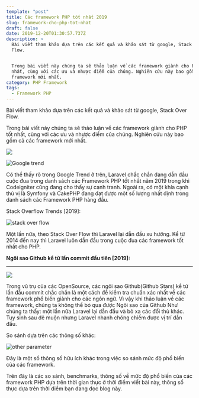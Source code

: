 ```yaml
---
template: "post"
title: Các framework PHP tốt nhất 2019
slug: framework-cho-php-tot-nhat
draft: false
date: 2019-12-20T01:30:57.737Z
description: >
  Bài viết tham khảo dựa trên các kết quả và khảo sát từ google, Stack Over
  Flow. 


  Trong bài viết này chúng ta sẽ thảo luận về các framework giành cho PHP tốt
  nhất, cùng với các ưu và nhược điểm của chúng. Nghiên cứu này bao gồm cả các
  framework mới nhất.
category: PHP Framework
tags:
  - Framework PHP
---
```

Bài viết tham khảo dựa trên các kết quả và khảo sát từ google, Stack Over Flow. 

Trong bài viết này chúng ta sẽ thảo luận về các framework giành cho PHP tốt nhất, cùng với các ưu và nhược điểm của chúng. Nghiên cứu này bao gồm cả các framework mới nhất.

![](/media/framework.jpg)

![](/media/capture.jpg "Google trend")

Có thể thấy rõ trong Google Trend ở trên, Laravel chắc chắn đang dẫn đầu cuộc đua trong danh sách các Framework PHP tốt nhất năm 2019 trong khi Codeigniter cũng đang cho thấy sự cạnh tranh. Ngoài ra, có một khía cạnh thú vị là Symfony và CakePHP đang đạt được một số lượng nhất định trong danh sách các Framework PHP hàng đầu.

Stack Overflow Trends \[2019]:

![](/media/ft.png "stack over flow ")

Một lần nữa, theo Stack Over Flow thì Laravel lại dẫn đầu xu hướng. Kể từ 2014 đến nay thì Laravel luôn dẫn đầu trong cuộc đua các framework tốt nhất cho PHP. 

**Ngôi sao Github kể từ lần commit đầu tiên \[2019]:**

- - -

![](/media/githubstar.jpg)

Trong vũ trụ của các OpenSource, các ngôi sao Github(Github Stars) kể từ lần đầu commit chắc chắn là một cách để kiểm tra chuẩn xác nhất về các framework phổ biến giành cho các ngôn ngữ. Vì vậy khi thảo luận về các framework, chúng ta không thể bỏ qua được Ngôi sao của Github
Như chúng ta thấy: một lần nữa Laravel lại dẫn đầu và bỏ xa các đối thủ khác. Tuy sinh sau đẻ muộn nhưng Laravel nhanh chóng chiếm được vị trí dẫn đầu. 

So sánh dựa trên các thông số khác: 

![](/media/other-parameters.jpg "other parameter")

Đây là một số thông số hữu ích khác trong việc so sánh mức độ phổ biến của các framework. 





Trên đây là các so sánh, benchmarks, thông số về mức độ phổ biến của các framework PHP dựa trên thời gian thực ở thời điểm viết bài này, thông số thực dựa trên thời điểm bạn đang đọc blog này.

